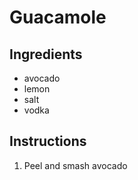 # Guacamole
## Ingredients
* avocado
* lemon
* salt
* vodka
## Instructions
1. Peel and smash avocado
